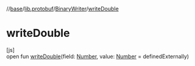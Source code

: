 //[base](../../../index.md)/[lib.protobuf](../index.md)/[BinaryWriter](index.md)/[writeDouble](write-double.md)

# writeDouble

[js]\
open fun [writeDouble](write-double.md)(field: [Number](https://kotlinlang.org/api/latest/jvm/stdlib/kotlin/-number/index.html), value: [Number](https://kotlinlang.org/api/latest/jvm/stdlib/kotlin/-number/index.html) = definedExternally)
